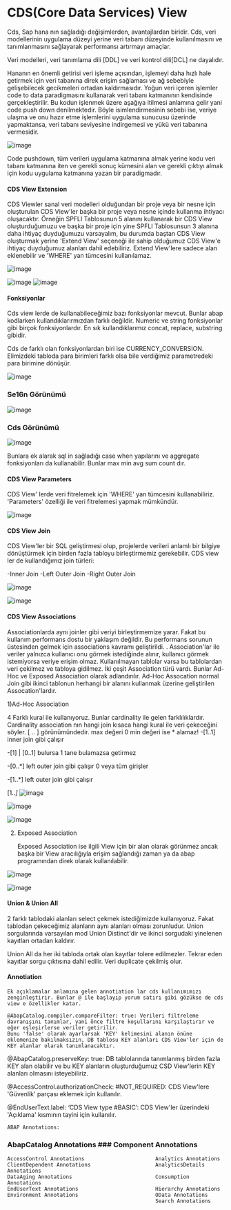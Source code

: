 # CDS(Core Data Services) View

  Cds, Sap hana nın sağladığı değişimlerden, avantajlardan biridir.
Cds, veri modellerinin uygulama düzeyi yerine veri tabanı düzeyinde kullanılmasını ve tanımlanmasını sağlayarak performansı artırmayı amaçlar.

  Veri modelleri, veri tanımlama dili [DDL] ve veri kontrol dili[DCL] ne dayalıdır.

  Hananın en önemli getirisi veri işleme açısından, işlemeyi daha hızlı hale getirmek için veri tabanına direk erişim sağlaması ve ağ sebebiyle gelişebilecek gecikmeleri ortadan kaldırmasıdır.
Yoğun veri içeren işlemler  code to data paradigmasını kullanarak veri tabanı katmanının kendisinde gerçekleştirilir. Bu kodun işlenmek üzere aşağıya itilmesi anlamına gelir yani code push down denilmektedir. Böyle isimlendirmesinin sebebi ise, veriye ulaşma ve onu hazır etme işlemlerini uygulama sunucusu üzerinde yapmaktansa, veri tabanı seviyesine indirgemesi ve yükü veri tabanına vermesidir. 

![image](https://user-images.githubusercontent.com/76265899/202611456-918e2cfb-6d46-47f6-8cea-a6b3fdd3b939.png)

  Code pushdown, tüm verileri uygulama katmanına almak yerine kodu veri tabanı katmanına iten ve gerekli sonuç kümesini alan ve gerekli çıktıyı almak için kodu uygulama katmanına yazan bir paradigmadır.

#### CDS View Extension 

  CDS Viewler sanal veri modelleri olduğundan bir proje veya bir nesne için oluşturulan CDS View'ler başka bir proje veya nesne içinde kullanma ihtiyacı oluşacaktır. 
Örneğin SPFLI Tablosunun 5 alanını kullanarak bir CDS View oluşturduğumuzu ve başka bir proje için yine SPFLI Tablosunsun 3 alanına daha ihtiyaç duyduğumuzu varsayalım, bu durumda baştan CDS View oluşturmak yerine 'Extend View' seçeneği ile sahip olduğumuz CDS View'e ihtiyaç duyduğumuz alanları dahil edebiliriz. Extend View'lere sadece alan eklenebilir ve 'WHERE' yan tümcesini kullanılamaz.

![image](https://user-images.githubusercontent.com/76265899/202612936-6b5b5749-0c0c-4207-b0d2-2cf2ebc82598.png)

![image](https://user-images.githubusercontent.com/76265899/202613492-ee4ea526-f290-4fce-b104-58fac4768bb0.png)
![image](https://user-images.githubusercontent.com/76265899/202613538-f24fcccf-9272-4c62-a523-7dc8975ac003.png)

#### Fonksiyonlar

  Cds view lerde de kullanabileceğimiz bazı fonksiyonlar mevcut. Bunlar abap kodlarken kullandıklarırmızdan farklı değildir. Numeric ve string fonksiyonlar gibi birçok fonksiyonlardır. En sık kullandıklarımız concat, replace, substring gibidir.
  
  Cds de farklı olan fonksiyonlardan biri ise CURRENCY_CONVERSION.
  Elimizdeki tabloda para birimleri farklı olsa bile verdiğimiz parametredeki para birimine dönüşür.

![image](https://user-images.githubusercontent.com/76265899/202614248-3d8a5649-9329-4adc-8c93-8f3b2720271f.png)
### Se16n Görünümü
![image](https://user-images.githubusercontent.com/76265899/202614369-6ff76e39-7e93-4b49-a2f2-6c92ccaf98ff.png)

### Cds Görünümü
![image](https://user-images.githubusercontent.com/76265899/202614273-464a93d3-1733-421f-a0d8-e6e7ff86fa98.png)

  Bunlara ek alarak sql in sağladığı case when yapılarını ve aggregate fonksiyonları da kullanabilir. Bunlar max min avg sum count dır.

#### CDS View Parameters

  CDS View' lerde veri fitrelemek için 'WHERE' yan tümcesini kullanabiliriz. 'Parameters' özelliği ile veri fitrelemesi yapmak mümkündür.

![image](https://user-images.githubusercontent.com/76265899/202615091-0773ff8a-aa21-404e-99bd-6adcdf12271d.png)

#### CDS View Join

  CDS View'ler bir SQL geliştirmesi olup, projelerde verileri anlamlı bir bilgiye dönüştürmek için birden fazla tabloyu birleştirmemiz gerekebilir. CDS view ler de kullandığımız join türleri: 

-Inner Join
-Left Outer Join
-Right Outer Join

![image](https://user-images.githubusercontent.com/76265899/202615713-b26a66cf-88c7-4ed2-8db2-3b0412df8100.png)

![image](https://user-images.githubusercontent.com/76265899/202615744-fa8c3651-4472-4587-b127-ec8425949b76.png)

#### CDS View Associations

  Associationlarda aynı joinler gibi veriyi birleştirmemize yarar. Fakat bu kullanım performans dostu bir yaklaşım değildir.
  Bu performans sorunun üstesinden gelmek için associations kavramı geliştirildi. . Association'lar ile veriler yalnızca kullanıcı onu görmek istediğinde alınır, kullanıcı görmek istemiyorsa veriye erişim olmaz. Kullanılmayan tablolar varsa bu tablolardan veri çekilmez ve tabloya gidilmez. İki çeşit Association türü vardı. Bunlar Ad-Hoc ve Exposed Association olarak adlandırılır. Ad-Hoc Assocation normal Join gibi ikinci tablonun herhangi bir alanını kullanmak üzerine geliştirilen Assocation'lardır.
  
  1)Ad-Hoc Association
   
   4 Farklı kural ile kullanıyoruz. Bunlar cardinality ile gelen farklılıklardır. Cardinality association nın hangi join kısaca hangi kural ile veri çekeceğini söyler. [ .. ] görünümündedir.
    max değeri 0 min değeri ise * alamaz!
-[1..1]       inner join gibi çalışır

-[1] | [0..1] bulursa 1 tane bulamazsa getirmez

-[0..*]       left outer join gibi çalışır 0 veya tüm girişler

-[1..*]       left outer join gibi çalışır
  
  
  [1..*]*
![image](https://user-images.githubusercontent.com/76265899/202618344-9f601a9d-f030-49c1-b01a-4dff0ad9d8c0.png)

![image](https://user-images.githubusercontent.com/76265899/202618387-cedbae26-73b6-4236-9abb-8f467dfdeb8c.png)

![image](https://user-images.githubusercontent.com/76265899/202618582-ca9f6b7d-0606-4c52-a325-af53984c9cf6.png)


2) Exposed Association
   
   Exposed Association ise ilgili View için bir alan olarak görünmez ancak başka bir View aracılığıyla erişim sağlandığı zaman ya da abap programından direk olarak kullanılabilir.
   
  ![image](https://user-images.githubusercontent.com/76265899/202619066-c5d09030-58c2-4d76-92db-561a99ba9fd4.png)
  
  ![image](https://user-images.githubusercontent.com/76265899/202619133-27a42835-e617-4edb-b3bb-44c02b2549af.png)

#### Union & Union All
  2 farklı tablodaki alanları select çekmek istediğimizde kullanıyoruz. Fakat tablodan çekeceğimiz alanların aynı alanları olması zorunludur.
  Union sorgularında varsayılan mod Union Distinct'dir ve ikinci sorgudaki yinelenen kayıtları ortadan kaldırır.

  Union All da her iki tabloda ortak olan kayıtlar tolere edilmezler. Tekrar eden kayıtlar sorgu çıktısına dahil edilir. Veri duplicate çekilmiş olur.


#### Annotiation
    
    Ek açıklamalar anlamına gelen annotiation lar cds kullanımımızı zenginleştirir. Bunlar @ ile başlayıp yorum satırı gibi gözükse de cds view e özellikler katar.
    
    @AbapCatalog.compiler.compareFilter: true: Verileri filtreleme davranışını tanımlar, yani önce filtre koşullarını karşılaştırır ve eğer eşleşirlerse veriler getirilir. 
    Bunu 'false' olarak ayarlarsak 'KEY' kelimesini alanın önüne eklemenize bakılmaksızın, DB tablosu KEY alanları CDS View'ler için de KEY alanlar olarak tanımlanacaktır.
   
   @AbapCatalog.preserveKey: true: DB tablolarında tanımlanmış birden fazla KEY alan olabilir ve bu KEY alanların oluşturduğumuz CSD View'lerin KEY alanları olmasını isteyebiliriz.
   
   @AccessControl.authorizationCheck: #NOT_REQUIRED: CDS View'lere 'Güvenlik' parçası eklemek için kullanılır. 
   
   @EndUserText.label: ‘CDS View type #BASIC’:
CDS View'ler üzerindeki 'Açıklama' kısmının tayini için kullanılır.

    ABAP Annotations:

### AbapCatalog Annotations                     ### Component Annotations
    AccessControl Annotations                       Analytics Annotations
    ClientDependent Annotations                     AnalyticsDetails Annotations
    DataAging Annotations                           Consumption Annotations
    EndUserText Annotations                         Hierarchy Annotations
    Environment Annotations                         OData Annotations
                                                    Search Annotations
    



